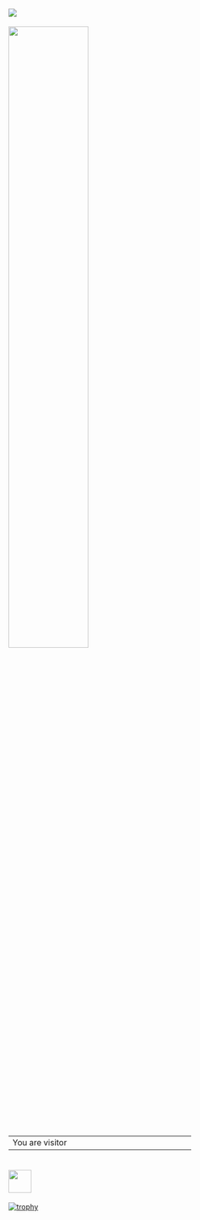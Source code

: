 # [![](https://github.githubassets.com/favicons/favicon.png)](https://github.com/euglenach)

<a href="https://github.com/anuraghazra/github-readme-stats">
  <img width=56% height=56% align="left" src="https://github-readme-stats.vercel.app/api?username=euglenach&show_icons=true&theme=dracula&include_all_commits=true" />
</a>

<a href="https://github.com/anuraghazra/github-readme-stats">
  <img src="https://github-readme-stats.vercel.app/api/top-langs/?username=euglenach&layout=compact&theme=dracula" alt="" />
</a>

<table>
  <tr>
    <td>You are visitor</td>
    <td  width="222"><img src="https://profile-counter.glitch.me/euglenach/count.svg" alt="" /></td>
  </tr>
</table>

# [<img src="https://cdn.qiita.com/assets/favicons/public/apple-touch-icon-ec5ba42a24ae923f16825592efdc356f.png" width="45"/>](https://qiita.com/Euglenach)

[![trophy](https://github-profile-trophy.vercel.app/?username=euglenach&theme=dracula)](https://github.com/ryo-ma/github-profile-trophy)

<!--
### Hi there 👋

**euglenach/Euglenach** is a ✨ _special_ ✨ repository because its `README.md` (this file) appears on your GitHub profile.

Here are some ideas to get you started:

- 🔭 I’m currently working on ...
- 🌱 I’m currently learning ...
- 👯 I’m looking to collaborate on ...
- 🤔 I’m looking for help with ...
- 💬 Ask me about ...
- 📫 How to reach me: ...
- 😄 Pronouns: ...
- ⚡ Fun fact: ...
-->
